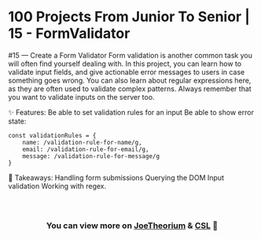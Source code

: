 # 100 Projects From Junior To Senior | 15 - FormValidator
#15 — Create a Form Validator
Form validation is another common task you will often find yourself dealing with. In this project, you can learn how to validate input fields, and give actionable error messages to users in case something goes wrong. You can also learn about regular expressions here, as they are often used to validate complex patterns. Always remember that you want to validate inputs on the server too.

✨ Features:
Be able to set validation rules for an input
Be able to show error state:
```
const validationRules = {
    name: /validation-rule-for-name/g,
    email: /validation-rule-for-email/g,
    message: /validation-rule-for-message/g
}
```

🧠 Takeaways:
Handling form submissions
Querying the DOM
Input validation
Working with regex.

<h1 align="center">
    <img src="" alt="" />
</h1>
<h3 align="center">You can view more on <strong><a href="https://github.com/JoeTheorium">JoeTheorium</a> & <a href="https://github.com/CarlosSebastianLorenzo"> CSL</a></strong> 💌</h3>
